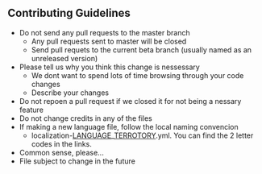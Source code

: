 
## Contributing Guidelines
- Do not send any pull requests to the master branch
  - Any pull requests sent to master will be closed
  - Send pull requets to the current beta branch (usually named as an unreleased version)
- Please tell us why you think this change is nessessary
  - We dont want to spend lots of time browsing through your code changes
  - Describe your changes
- Do not repoen a pull request if we closed it for not being a nessary feature
- Do not change credits in any of the files
- If making a new language file, follow the local naming convencion
  - localization-[LANGUAGE](https://en.wikipedia.org/wiki/List_of_ISO_639-1_codes#)_[TERROTORY](https://en.wikipedia.org/wiki/ISO_3166-1_alpha-2#Officially_assigned_code_elements).yml. You can find the 2 letter codes in the links.
- Common sense, please...
- File subject to change in the future 
